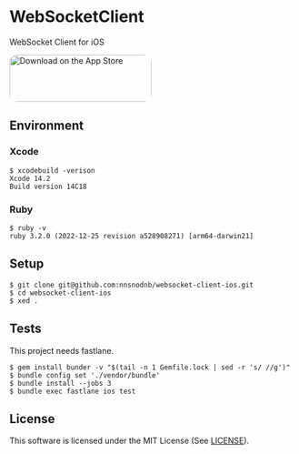 # WebSocketClient

WebSocket Client for iOS

<a href="https://apps.apple.com/us/app/simple-websocket-client/id6448638174?itsct=apps_box_badge&amp;itscg=30200" style="display: inline-block; overflow: hidden; border-radius: 13px; width: 250px; height: 83px;"><img src="https://tools.applemediaservices.com/api/badges/download-on-the-app-store/black/en-us?size=250x83&amp;releaseDate=1683331200" alt="Download on the App Store" style="border-radius: 13px; width: 250px; height: 83px;"></a>

## Environment

### Xcode

```command
$ xcodebuild -verison
Xcode 14.2
Build version 14C18
```

### Ruby

```command
$ ruby -v
ruby 3.2.0 (2022-12-25 revision a528908271) [arm64-darwin21]
```

## Setup

```command
$ git clone git@github.com:nnsnodnb/websocket-client-ios.git
$ cd websocket-client-ios
$ xed .
```

## Tests

This project needs fastlane.

```command
$ gem install bunder -v "$(tail -n 1 Gemfile.lock | sed -r 's/ //g')"
$ bundle config set './vendor/bundle'
$ bundle install --jobs 3
$ bundle exec fastlane ios test
```

## License

This software is licensed under the MIT License (See [LICENSE](LICENSE)).
